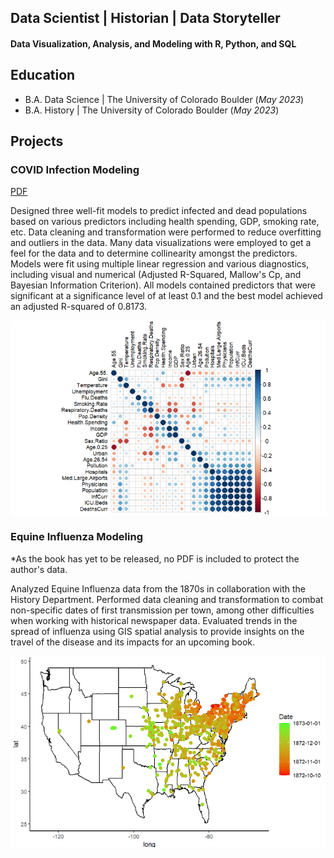 ## Data Scientist | Historian | Data Storyteller

#### Data Visualization, Analysis, and Modeling with R, Python, and SQL

## Education
- B.A. Data Science | The University of Colorado Boulder (_May 2023_)
- B.A. History | The University of Colorado Boulder (_May 2023_)								       		

## Projects
### COVID Infection Modeling 
[PDF](https://github.com/mitchelldenelson/Portfolio_and_Previous_Work/blob/main/R_Work/Covid_Modeling_Project/Covid_Infection_Modeling_R.pdf)

Designed three well-fit models to predict infected and dead populations based on various predictors including health spending, GDP, smoking rate, etc. Data cleaning and transformation were performed to reduce overfitting and outliers in the data. Many data visualizations were employed to get a feel for the data and to determine collinearity amongst the predictors. Models were fit using multiple linear regression and various diagnostics, including visual and numerical (Adjusted R-Squared, Mallow's Cp, and Bayesian Information Criterion).  All models contained predictors that were significant at a significance level of at least 0.1 and the best model achieved an adjusted R-squared of 0.8173.

![Correlation Plot](/assets/img/CovidCorPlot.png)

### Equine Influenza Modeling
*As the book has yet to be released, no PDF is included to protect the author's data.

Analyzed Equine Influenza data from the 1870s in collaboration with the History Department. Performed data cleaning and transformation to combat non-specific dates of first transmission per town, among other difficulties when working with historical newspaper data.  Evaluated trends in the spread of influenza using GIS spatial analysis to provide insights on the travel of the disease and its impacts for an upcoming book.

![Spread Map](/assets/img/US_spread_map.jpg)
